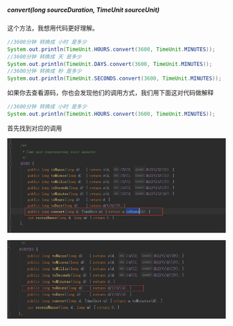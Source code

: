 ##### convert(long sourceDuration,  TimeUnit sourceUnit)

这个方法，我想用代码更好理解。

```java
//3600分钟 转换成 小时 是多少
System.out.println(TimeUnit.HOURS.convert(3600, TimeUnit.MINUTES));
//3600分钟 转换成 天 是多少
System.out.println(TimeUnit.DAYS.convert(3600, TimeUnit.MINUTES));
//3600分钟 转换成 秒 是多少
System.out.println(TimeUnit.SECONDS.convert(3600, TimeUnit.MINUTES));
```

如果你去查看源码，你也会发现他们的调用方式，我们用下面这对代码做解释

```java
//3600分钟 转换成 小时 是多少
System.out.println(TimeUnit.HOURS.convert(3600, TimeUnit.MINUTES));
```

首先找到对应的调用

![1544506854130](assets/1544506854130.png)

![1544506935128](assets/1544506935128.png)

